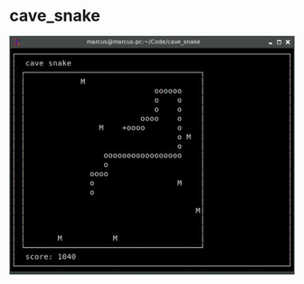 # cave_snake
![printscreen:](https://github.com/cavemachine/cave_snake/blob/master/img/snake_print.jpg)
